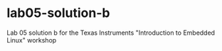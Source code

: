 lab05-solution-b
================

Lab 05 solution b for the Texas Instruments "Introduction to Embedded Linux" workshop

